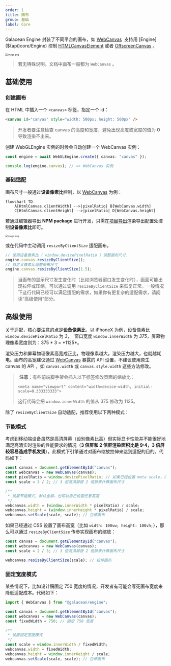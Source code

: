 ```yaml
---
order: 1
title: 画布
group: 基础
label: Core
---
```


Galacean Engine 封装了不同平台的画布，如 [WebCanvas](${api}rhi-webgl/WebCanvas)  支持用 [Engine](${api}core/Engine) 控制 [HTMLCanvasElement](https://developer.mozilla.org/en-US/docs/Web/API/HTMLCanvasElement) 或者 [OffscreenCanvas](https://developer.mozilla.org/en-US/docs/Web/API/OffscreenCanvas) 。

<img src="https://mdn.alipayobjects.com/huamei_yo47yq/afts/img/A*ZC9gRY-KCTgAAAAAAAAAAAAADhuCAQ/original" alt="image.png" style="zoom:50%;" />

> 若无特殊说明，文档中画布一般都为 `WebCanvas` 。

## 基础使用

### 创建画布

在 HTML 中插入一个 `<canvas>` 标签，指定一个 id：

```html
<canvas id="canvas" style="width: 500px; height: 500px" />
```

> 开发者要注意检查 canvas 的高度和宽度，避免出现高度或宽度的值为 **0** 导致渲染不出来。

创建 WebGLEngine 实例的时候会自动创建一个 WebCanvas 实例：

```typescript
const engine = await WebGLEngine.create({ canvas: "canvas" });

console.log(engine.canvas); // => WebCanvas 实例
```

### 基础适配

画布尺寸一般通过**设备像素比**控制，以 [WebCanvas](${api}rhi-webgl/WebCanvas) 为例：

```mermaid
flowchart TD
    A[HtmlCanvas.clientWidth] -->|pixelRatio| B[WebCanvas.width]
    C[HtmlCanvas.clientHeight] -->|pixelRatio| D[WebCanvas.height]
```

若通过编辑器导出 **NPM package** 进行开发，只需在[项目导出](${docs}assets-build)渲染导出配置处控制**设备像素比**即可。

<img src="https://mdn.alipayobjects.com/huamei_yo47yq/afts/img/A*afw5QrbrxkQAAAAAAAAAAAAADhuCAQ/original" alt="image.png" style="zoom:50%;" />

或在代码中主动调用 `resizeByClientSize` 适配画布。

```typescript
// 使用设备像素比（ window.devicePixelRatio ）调整画布尺寸，
engine.canvas.resizeByClientSize();
// 自定义像素比调整画布尺寸
engine.canvas.resizeByClientSize(1.5);
```

> 当画布的显示尺寸发生变化时（比如浏览器窗口发生变化时），画面可能出现拉伸或压缩，可以通过调用 `resizeByClientSize` 来恢复正常。一般情况下这行代码已经可以满足适配的需求，如果你有更复杂的适配需求，请阅读“高级使用”部分。

## 高级使用

关于适配，核心要注意的点是**设备像素比**，以 iPhoneX 为例，设备像素比 `window.devicePixelRatio` 为 _3_，  窗口宽度 `window.innerWidth` 为 _375_，屏幕物理像素宽度则为：375 * 3 = *1125\*。

渲染压力和屏幕物理像素高宽成正比，物理像素越大，渲染压力越大，也就越耗电。画布的高宽建议通过 [WebCanvas](${api}rhi-webgl/WebCanvas) 暴露的 API 设置，不建议使用原生 canvas 的 API ，如 `canvas.width` 或 `canvas.style.width` 这些方法修改。

> ️ **注意**：有些前端脚手架会插入以下标签修改页面的缩放比：
>
> `<meta name="viewport" content="width=device-width, initial-scale=0.333333333">`
>
> 这行代码会把 `window.innerWidth` 的值从 375 修改为 1125。

除了 `resizeByClientSize` 自动适配，推荐使用以下两种模式：

### 节能模式

考虑到移动端设备虽然是高清屏幕（设别像素比高）但实际显卡性能并不能很好地满足高清实时渲染的性能要求的情况（**3 倍屏和 2 倍屏渲染面积比是 9:4，3 倍屏较容易造成手机发烫**），此模式下引擎通过对画布缩放拉伸来达到适配的目的。代码如下：

```typescript
const canvas = document.getElementById("canvas");
const webcanvas = new WebCanvas(canvas);
const pixelRatio = window.devicePixelRatio; // 如果已经设置 meta scale，请设置为 1
const scale = 3 / 2; // 3 倍高清屏按 2 倍屏来计算画布尺寸

/**
 * 设置节能模式，默认全屏，也可以自己设置任意高宽
 */
webcanvas.width = (window.innerWidth * pixelRatio) / scale;
webcanvas.height = (window.innerHeight * pixelRatio) / scale;
webcanvas.setScale(scale, scale); // 拉伸画布
```

如果已经通过 CSS 设置了画布高宽（比如 `width: 100vw; height: 100vh;`），那么可以通过 `resizeByClientSize` 传参实现画布的缩放：

```typescript
const canvas = document.getElementById("canvas");
const webcanvas = new WebCanvas(canvas);
const scale = 2 / 3; // 3 倍高清屏按 2 倍屏来计算画布尺寸

webcanvas.resizeByClientSize(scale); // 拉伸画布
```

### 固定宽度模式

某些情况下，比如设计稿固定 750 宽度的情况，开发者有可能会写死画布宽度来降低适配成本。代码如下：

```typescript
import { WebCanvas } from "@galacean/engine";

const canvas = document.getElementById("canvas");
const webcanvas = new WebCanvas(canvas);
const fixedWidth = 750; // 固定 750 宽度

/**
 * 设置固定宽度模式
 */
const scale = window.innerWidth / fixedWidth;
webcanvas.width = fixedWidth;
webcanvas.height = window.innerHeight / scale;
webcanvas.setScale(scale, scale); // 拉伸画布
```
